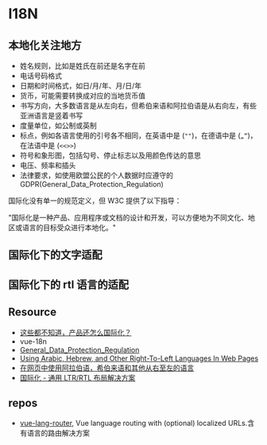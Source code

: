 # I18N

## 本地化关注地方

- 姓名规则，比如是姓氏在前还是名字在前
- 电话号码格式
- 日期和时间格式，如日/月/年、月/日/年
- 货币，可能需要转换成对应的当地货币值
- 书写方向，大多数语言是从左向右，但希伯来语和阿拉伯语是从右向左，有些亚洲语言是竖着书写
- 度量单位，如公制或英制
- 标点，例如各语言使用的引号各不相同，在英语中是 (`""`)，在德语中是 (`„“`)，在法语中是 (`<<>>`)
- 符号和象形图，包括勾号、停止标志以及用颜色传达的意思
- 电压、频率和插头
- 法律要求，如使用欧盟公民的个人数据时应遵守的 GDPR(General_Data_Protection_Regulation)

国际化没有单一的规范定义，但 W3C 提供了以下指导：

"国际化是一种产品、应用程序或文档的设计和开发，可以方便地为不同文化、地区或语言的目标受众进行本地化。"

## 国际化下的文字适配

## 国际化下的 rtl 语言的适配

## Resource

- [这些都不知道，产品还怎么国际化？](http://www.woshipm.com/pmd/848570.html)
- vue-18n
- [General_Data_Protection_Regulation](https://en.wikipedia.org/wiki/General_Data_Protection_Regulation)
- [Using Arabic, Hebrew, and Other Right-To-Left Languages In Web Pages](https://thenewcode.com/88/Using-Arabic-Hebrew-and-Other-Right-To-Left-Languages-In-Web-Pages)
- [在网页中使用阿拉伯语，希伯来语和其他从右至左的语言](https://blog.csdn.net/cungui5726/article/details/108207343)
- [国际化 - 通用 LTR/RTL 布局解决方案](https://zhuanlan.zhihu.com/p/47864242)

## repos
- [vue-lang-router](https://github.com/adbrosaci/vue-lang-router), Vue language routing with (optional) localized URLs.含有语言的路由解决方案